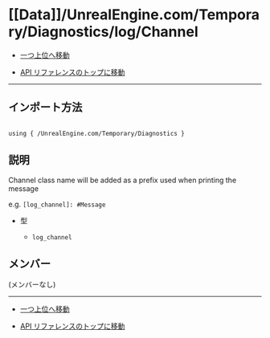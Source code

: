 # [[Data]]/UnrealEngine.com/Temporary/Diagnostics/log/Channel

- [一つ上位へ移動](../main.md)

- [API リファレンスのトップに移動](/main.md)

---

## インポート方法

```verse

using { /UnrealEngine.com/Temporary/Diagnostics }

```

## 説明

 Channel class name will be added as a prefix used when printing the message

e.g. `[log_channel]: #Message`

- 型

  - `log_channel`

## メンバー

(メンバーなし)

---

- [一つ上位へ移動](../main.md)

- [API リファレンスのトップに移動](/main.md)
